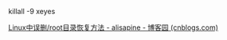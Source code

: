 killall -9 xeyes

[Linux中误删/root目录恢复方法 - alisapine - 博客园 (cnblogs.com)](https://www.cnblogs.com/alisapine/p/13140134.html)

